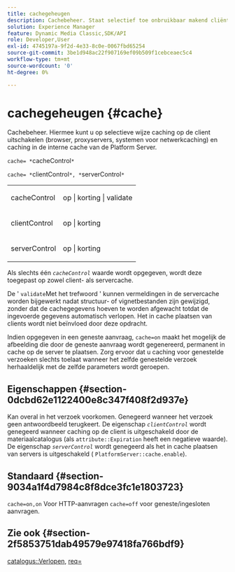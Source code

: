 ```yaml
---
title: cachegeheugen
description: Cachebeheer. Staat selectief toe onbruikbaar makend cliënt-zijcaching (browser, volmachtsservers, netwerk caching systemen) en caching in het interne geheime voorgeheugen van de Server van het Platform.
solution: Experience Manager
feature: Dynamic Media Classic,SDK/API
role: Developer,User
exl-id: 4745197a-9f2d-4e33-8c0e-0067fbd65254
source-git-commit: 3be1d948ac22f907169ef09b509f1cebceaec5c4
workflow-type: tm+mt
source-wordcount: '0'
ht-degree: 0%

---
```


# cachegeheugen {#cache}

Cachebeheer. Hiermee kunt u op selectieve wijze caching op de client uitschakelen (browser, proxyservers, systemen voor netwerkcaching) en caching in de interne cache van de Platform Server.

`cache= *`cacheControl`*`

`cache= *`clientControl`*, *`serverControl`*`

<table id="simpletable_CBB5DFBD48B444A4AA806B11299BC43E"> 
 <tr class="strow"> 
  <td class="stentry"> <p><span class="varname"> cacheControl</span> </p> </td> 
  <td class="stentry"> <p>op | korting | validate </p></td> 
 </tr> 
 <tr class="strow"> 
  <td class="stentry"> <p><span class="varname"> clientControl </span> </p> </td> 
  <td class="stentry"> <p>op | korting </p></td> 
 </tr> 
 <tr class="strow"> 
  <td class="stentry"> <p><span class="varname"> serverControl </span> </p></td> 
  <td class="stentry"> <p>op | korting </p></td> 
 </tr> 
</table>

Als slechts één *`cacheControl`* waarde wordt opgegeven, wordt deze toegepast op zowel client- als servercache.

De &#39; `validate`Met het trefwoord &#39; kunnen vermeldingen in de servercache worden bijgewerkt nadat structuur- of vignetbestanden zijn gewijzigd, zonder dat de cachegegevens hoeven te worden afgewacht totdat de ingevoerde gegevens automatisch verlopen. Het in cache plaatsen van clients wordt niet beïnvloed door deze opdracht.

Indien opgegeven in een geneste aanvraag, `cache=on` maakt het mogelijk de afbeelding die door de geneste aanvraag wordt gegenereerd, permanent in cache op de server te plaatsen. Zorg ervoor dat u caching voor genestelde verzoeken slechts toelaat wanneer het zelfde genestelde verzoek herhaaldelijk met de zelfde parameters wordt geroepen.

## Eigenschappen {#section-0dcbd62e1122400e8c347f408f2d937e}

Kan overal in het verzoek voorkomen. Genegeerd wanneer het verzoek geen antwoordbeeld terugkeert. De eigenschap *`clientControl`* wordt genegeerd wanneer caching op de client is uitgeschakeld door de materiaalcatalogus (als `attribute::Expiration` heeft een negatieve waarde). De eigenschap *`serverControl`* wordt genegeerd als het in cache plaatsen van servers is uitgeschakeld ( `PlatformServer::cache.enable`).

## Standaard {#section-9034a1f4d7984c8f8dce3fc1e1803723}

`cache=on,on` Voor HTTP-aanvragen `cache=off` voor geneste/ingesloten aanvragen.

## Zie ook {#section-2f5853751dab49579e97418fa766bdf9}

[catalogus::Verlopen](../../../../../ir-api/material-cat/image-rendering-api-ref/c-ir-material-catalog/c-ir-material-data-reference/r-ir-expiration-dataref.md#reference-5e93943abff54c93bf85aae3b911a3ce), [req=](../../../../../ir-api/http-protocol/image-rendering-api-ref/c-ir-http-protocol-ref/c-ir-http-protocol-command-reference/r-ir-req.md#reference-792b1a663fb64261bd2de2a209b847fb)
